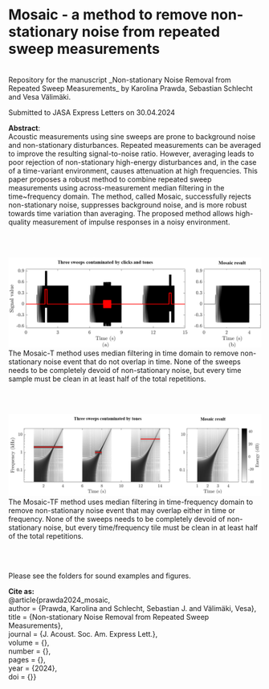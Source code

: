 # Mosaic - a method to remove non-stationary noise from repeated sweep measurements
<br>
Repository for the manuscript _Non-stationary Noise Removal from Repeated Sweep Measurements_ by Karolina Prawda, Sebastian Schlecht and Vesa Välimäki. 

Submitted to JASA Express Letters on 30.04.2024

**Abstract**: <br>
Acoustic measurements using sine sweeps are prone to background noise and non-stationary disturbances. Repeated measurements can be averaged to improve the resulting signal-to-noise ratio. However, averaging leads to poor rejection of non-stationary high-energy disturbances and, in the case of a time-variant environment, causes attenuation at high frequencies. This paper proposes a robust method to combine repeated sweep measurements using across-measurement median filtering in the time~frequency domain. The method, called Mosaic, successfully rejects non-stationary noise, suppresses background noise, and is more robust towards time variation than averaging. The proposed method allows high-quality measurement of impulse responses in a noisy environment.  

<br><br>

![Mosaic non-stationary noise removal method](https://github.com/KPrawda/mosaic_noise_removal/blob/main/Mosaic.PNG)
The Mosaic-T method uses median filtering in time domain to remove non-stationary noise event that do not overlap in time. None of the sweeps needs to be completely devoid of non-stationary noise, but every time sample must be clean in at least half of the total repetitions. 

<br><br>

![Mosaic non-stationary noise removal method](https://github.com/KPrawda/mosaic_noise_removal/blob/main/Mosaic-TF.png)
The Mosaic-TF method uses median filtering in time-frequency domain to remove non-stationary noise event that may overlap either in time or frequency. None of the sweeps needs to be completely devoid of non-stationary noise, but every time/frequency tile must be clean in at least half of the total repetitions. 

<br><br>

Please see the folders for sound examples and figures.

**Cite as:**<br>
@article{prawda2024_mosaic,<br>
author = {Prawda, Karolina  and Schlecht, Sebastian J.  and Välimäki, Vesa},<br>
title = {Non-stationary Noise Removal from Repeated Sweep Measurements},<br>
journal = {J. Acoust. Soc. Am. Express Lett.},<br>
volume = {},<br>
number = {},<br>
pages = {},<br>
year = {2024},<br>
doi = {}}<br>
 
